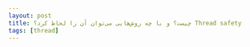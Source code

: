 ```yaml
---
layout: post
title: ‫Thread safety چیست؟ و با چه روش‌هایی می‌توان آن را لحاظ کرد؟
tags: [thread]
---
```




